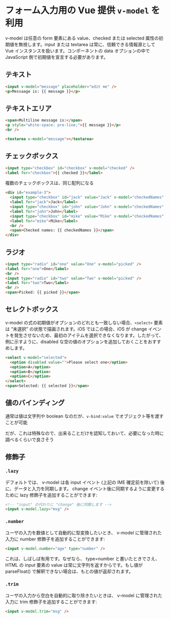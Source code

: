 # フォーム入力用の Vue 提供 `v-model` を利用

v-model は任意の form 要素にある value、checked または selected 属性の初期値を無視します。input または textarea は常に、信頼できる情報源として Vue インスタンスを扱います。コンポーネントの data オプションの中で JavaScript 側で初期値を宣言する必要があります。

## テキスト

```html
<input v-model="message" placeholder="edit me" />
<p>Messaage is: {{ message }}</p>
```

## テキストエリア

```html
<span>Multiline message is:</span>
<p style="white-space: pre-line;">{{ message }}</p>
<br />

<textarea v-model="message"></textarea>
```

## チェックボックス

```html
<input type="checkbox" id="checkbox" v-model="checked" />
<label for="checkbox">{{ checked }}</label>
```

複数のチェックボックスは、同じ配列になる

```html
<div id="example-3">
  <input type="checkbox" id="jack" value="Jack" v-model="checkedNames" />
  <label for="jack">Jack</label>
  <input type="checkbox" id="john" value="John" v-model="checkedNames" />
  <label for="john">John</label>
  <input type="checkbox" id="mike" value="Mike" v-model="checkedNames" />
  <label for="mike">Mike</label>
  <br />
  <span>Checked names: {{ checkedNames }}</span>
</div>
```

## ラジオ

```html
<input type="radio" id="one" value="One" v-model="picked" />
<label for="one">One</label>
<br />
<input type="radio" id="two" value="Two" v-model="picked" />
<label for="two">Two</label>
<br />
<span>Picked: {{ picked }}</span>
```

## セレクトボックス

v-model の式の初期値がオプションのどれとも一致しない場合、`<select>` 要素は “未選択” の状態で描画されます。iOS ではこの場合、iOS が change イベントを発生させないため、最初のアイテムを選択できなくなります。したがって、例に示すように、disabled な空の値のオプションを追加しておくことをおすすめします。

```html
<select v-model="selected">
  <option disabled value="">Please select one</option>
  <option>A</option>
  <option>B</option>
  <option>C</option>
</select>
<span>Selected: {{ selected }}</span>
```

## 値のバインディング

通常は値は文字列や boolean なのだが、`v-bind:value` でオブジェクト等を渡すことが可能

だが、これは特殊なので、出来ることだけを認知しておいて、必要になった時に調べるくらいで良さそう

## 修飾子

### `.lazy`

デフォルトでは、 v-model は各 input イベント (上記の IME 確定前を除いて) 後に、データと入力を同期します。 change イベント後に同期するように変更するために lazy 修飾子を追加することができます:

```html
<!-- "input" の代わりに "change" 後に同期します -->
<input v-model.lazy="msg" />
```

### `.number`

ユーザの入力を数値として自動的に型変換したいとき、 v-model に管理された入力に number 修飾子を追加することができます:

```html
<input v-model.number="age" type="number" />
```

これは、しばしば有用です。なぜなら、 type=number と書いたときでさえ、 HTML の input 要素の value は常に文字列を返すからです。もし値が parseFloat() で解釈できない場合は、もとの値が返却されます。

### `.trim`

ユーザの入力から空白を自動的に取り除きたいときは、 v-model に管理された入力に trim 修飾子を追加することができます:

```html
<input v-model.trim="msg" />
```
